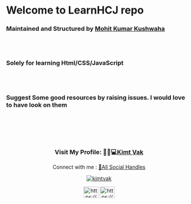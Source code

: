 <h1> Welcome to LearnHCJ repo</h1>

<h3>Maintained and Structured by <a href="https://github.com/KimtVak8143">Mohit Kumar Kushwaha</a></h3> 

<br></br>
### Solely for learning Html/CSS/JavaScript 
<br></br>
### Suggest Some good resources by raising issues. I would love to have look on them

<br>
<br></br>
</br>

<h3 align="center">Visit My Profile: 👨‍💻💻<a href="https://github.com/KimtVak8143" target="_blank">Kimt Vak</a></h3>

<p align="middle">Connect with me : <a href="https://linktr.ee/mohit_kushwaha">🔗All Social Handles</a></p> 
<p align="middle"> <a href="https://twitter.com/kimtvak" target="blank"><img src="https://img.shields.io/twitter/follow/kimtvak?logo=twitter&style=for-the-badge" alt="kimtvak" /></a> </p>
<p align="middle">
<a href="https://linkedin.com/in/https://www.linkedin.com/in/mohit-kushwaha-86910a185/" target="blank"><img align="center" src="https://raw.githubusercontent.com/rahuldkjain/github-profile-readme-generator/master/src/images/icons/Social/linked-in-alt.svg" alt="https://www.linkedin.com/in/mohit-kushwaha-86910a185/" height="30" width="40" /></a>
<a href="https://instagram.com/https://www.instagram.com/mohit_kumar_kush/?hl=en" target="blank"><img align="center" src="https://raw.githubusercontent.com/rahuldkjain/github-profile-readme-generator/master/src/images/icons/Social/instagram.svg" alt="https://www.instagram.com/mohit_kumar_kush/?hl=en" height="30" width="40" /></a>
</p>
